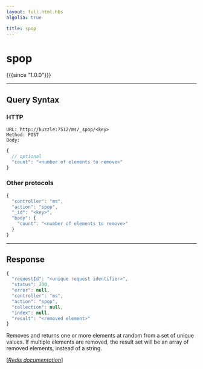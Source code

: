 ```yaml
---
layout: full.html.hbs
algolia: true

title: spop
---
```


# spop

{{{since "1.0.0"}}}




---

## Query Syntax

### HTTP

```http
URL: http://kuzzle:7512/ms/_spop/<key>
Method: POST  
Body:
```


```js
{
  // optional
  "count": "<number of elements to remove>"
}
```



### Other protocols


```js
{
  "controller": "ms",
  "action": "spop",
  "_id": "<key>",
  "body": {
    "count": "<number of elements to remove>"
  }
}
```

---

## Response

```javascript
{
  "requestId": "<unique request identifier>",
  "status": 200,
  "error": null,
  "controller": "ms",
  "action": "spop",
  "collection": null,
  "index": null,
  "result": "<removed element>"
}
```

Removes and returns one or more elements at random from a set of unique values. If multiple elements are removed, the result set will be an array of removed elements, instead of a string.

[[_Redis documentation_]](https://redis.io/commands/spop)
